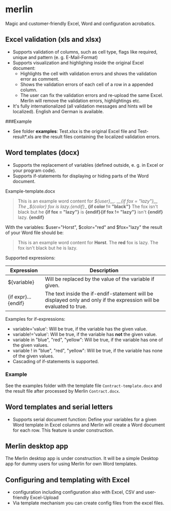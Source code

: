 # merlin
Magic and customer-friendly Excel, Word and configuration acrobatics.

## Excel validation (xls and xlsx)
* Supports validation of columns, such as cell type, flags like required, unique and pattern (e. g. E-Mail-Format)
* Supports visualization and highlighing inside the original Excel document:
  * Highlights the cell with validation errors and shows the validation error as comment.
  * Shows the validation errors of each cell of a row in a appended column.
  * The user can fix the validation errors and re-upload the same Excel. Merlin will remove the validation errors, highlightings etc.
* It's fully internationalized (all validation messages and hints will be localized). English and German is available.

###Example
* See folder __examples__: Test.xlsx is the original Excel file and Test-result*.xls are the result files containing the localized validation errors.

## Word templates (docx) 
* Supports the replacement of variables (defined outside, e. g. in Excel or your program code).
* Supports if-statements for displaying or hiding parts of the Word document.

Example-template.docx
> This is an example word content for __${user}__.
> __{if fox = "lazy"}__ The _${color}_ fox is lazy.__{endif}__
> __{if color != "black"}__ The fox isn't black but he __{if fox = "lazy"}__ is __{endif}{if fox != "lazy"}__ isn't __{endif}__ lazy.
> __{endif}__

With the variables: $user="Horst", $color="red" and $fox="lazy" the result of your Word file should be:
> This is an example word content for __Horst__.
> The __red__ fox is lazy.
> The fox isn't black but he is lazy.

Supported expressions:

| Expression | Description |
|------------|-------------|
|${variable}|Will be replaced by the value of the variable if given.|
|{if expr}...{endif}|The text inside the if-endif-statement will be displayed only and only if the expression will be evaluated to true.

Examples for if-expressions:
* variable='value': Will be true, if the variable has the given value.
* variable!='value': Will be true, if the variable has __not__ the given value.
* variable in "blue", "red", "yellow": Will be true, if the variable has one of the given values.
* variable ! in "blue", "red", "yellow": Will be true, if the variable has none of the given values.
* Cascading of if-statements is supported.

### Example
See the examples folder with the template file ```Contract-template.docx``` and the result file after processed by Merlin ```Contract.docx```.

## Word templates and serial letters
* Supports serial document function: Define your variables for a given Word template in Excel columns and
Merlin will create a Word document for each row.
This feature is under construction.

## Merlin desktop app
The Merlin desktop app is under construction. It will be a simple Desktop app for dummy users for
using Merlin for own Word templates.

## Configuring and templating with Excel
* configuration including configuration also with Excel, CSV and user-friendly Excel-Upload
* Via template mechanism you can create config files from the excel files.
